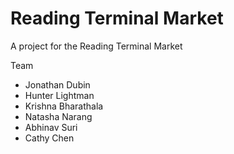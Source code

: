 # Reading Terminal Market

A project for the Reading Terminal Market

Team
- Jonathan Dubin
- Hunter Lightman
- Krishna Bharathala
- Natasha Narang
- Abhinav Suri
- Cathy Chen